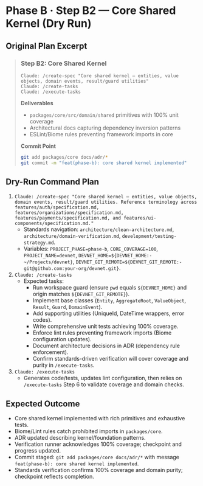 # Phase B · Step B2 — Core Shared Kernel (Dry Run)

## Original Plan Excerpt

> ### Step B2: Core Shared Kernel
> ```claude
> Claude: /create-spec "Core shared kernel — entities, value objects, domain events, result/guard utilities"
> Claude: /create-tasks
> Claude: /execute-tasks
> ```
>
> **Deliverables**
> - `packages/core/src/domain/shared` primitives with 100% unit coverage
> - Architectural docs capturing dependency inversion patterns
> - ESLint/Biome rules preventing framework imports in core
>
> **Commit Point**
> ```bash
> git add packages/core docs/adr/*
> git commit -m "feat(phase-b): core shared kernel implemented"
> ```

## Dry-Run Command Plan

1. `Claude: /create-spec "Core shared kernel — entities, value objects, domain events, result/guard utilities. Reference terminology across features/auth/specification.md, features/organizations/specification.md, features/payments/specification.md, and features/ui-components/specification.md."`
   - Standards navigation: `architecture/clean-architecture.md`, `architecture/domain-verification.md`, `development/testing-strategy.md`.
   - Variables: `PROJECT_PHASE=phase-b`, `CORE_COVERAGE=100`, `PROJECT_NAME=devnet`, `DEVNET_HOME=${DEVNET_HOME:-~/Projects/devnet}`, `DEVNET_GIT_REMOTE=${DEVNET_GIT_REMOTE:-git@github.com:your-org/devnet.git}`.
2. `Claude: /create-tasks`
   - Expected tasks:
     - Run workspace guard (ensure `pwd` equals ``${DEVNET_HOME}`` and origin matches ``${DEVNET_GIT_REMOTE}``).
     - Implement base classes (`Entity`, `AggregateRoot`, `ValueObject`, `Result`, `Guard`, `DomainEvent`).
     - Add supporting utilities (UniqueId, DateTime wrappers, error codes).
     - Write comprehensive unit tests achieving 100% coverage.
     - Enforce lint rules preventing framework imports (Biome configuration updates).
     - Document architecture decisions in ADR (dependency rule enforcement).
     - Confirm standards-driven verification will cover coverage and purity in `/execute-tasks`.
3. `Claude: /execute-tasks`
   - Generates code/tests, updates lint configuration, then relies on `/execute-tasks` Step 6 to validate coverage and domain checks.

## Expected Outcome

- Core shared kernel implemented with rich primitives and exhaustive tests.
- Biome/Lint rules catch prohibited imports in `packages/core`.
- ADR updated describing kernel/foundation patterns.
- Verification runner acknowledges 100% coverage; checkpoint and progress updated.
- Commit staged: `git add packages/core docs/adr/*` with message `feat(phase-b): core shared kernel implemented`.
- Standards verification confirms 100% coverage and domain purity; checkpoint reflects completion.

